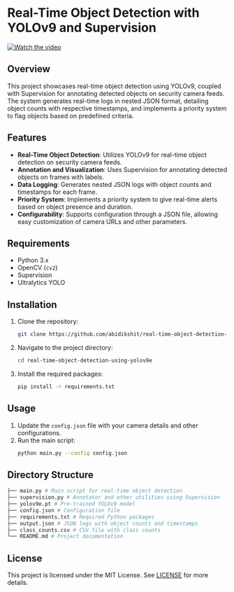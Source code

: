 # Real-Time Object Detection with YOLOv9 and Supervision

[![Watch the video](/output_video/objectdetection.png)](output_video/LiveFeed_Detect_Log.mp4)

## Overview

This project showcases real-time object detection using YOLOv9, coupled with Supervision for annotating detected objects on security camera feeds. The system generates real-time logs in nested JSON format, detailing object counts with respective timestamps, and implements a priority system to flag objects based on predefined criteria.

## Features

- **Real-Time Object Detection**: Utilizes YOLOv9 for real-time object detection on security camera feeds.
- **Annotation and Visualization**: Uses Supervision for annotating detected objects on frames with labels.
- **Data Logging**: Generates nested JSON logs with object counts and timestamps for each frame.
- **Priority System**: Implements a priority system to give real-time alerts based on object presence and duration.
- **Configurability**: Supports configuration through a JSON file, allowing easy customization of camera URLs and other parameters.

## Requirements

- Python 3.x
- OpenCV (`cv2`)
- Supervision
- Ultralytics YOLO

## Installation

1. Clone the repository:
    ```bash
    git clone https://github.com/abidikshit/real-time-object-detection-using-yolov9e.git
    ```

2. Navigate to the project directory:
    ```bash
    cd real-time-object-detection-using-yolov9e
    ```

3. Install the required packages:
    ```bash
    pip install -r requirements.txt
    ```

## Usage

1. Update the `config.json` file with your camera details and other configurations.
2. Run the main script:
    ```bash
    python main.py --config config.json
    ```

## Directory Structure
```bash
├── main.py # Main script for real-time object detection
├── supervision.py # Annotator and other utilities using Supervision
├── yolov9e.pt # Pre-trained YOLOv9 model
├── config.json # Configuration file
├── requirements.txt # Required Python packages
├── output.json # JSON logs with object counts and timestamps
├── class_counts.csv # CSV file with class counts
└── README.md # Project documentation
```

## License

This project is licensed under the MIT License. See [LICENSE](https://github.com/abidikshit/Real-Time-Object-Detection-Using-YOLOv9-e/blob/main/LICENSE) for more details.

